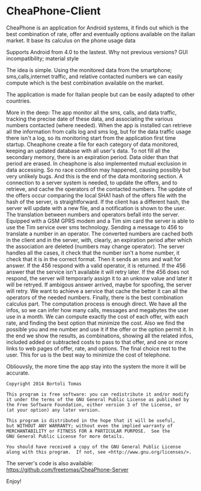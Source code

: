 # CheaPhone-Client
CheaPhone is an application for Android systems, it finds out which is the best combination of rate, offer and eventually options available on the italian market. It base its calculus on the phone usage data

Supports Android from 4.0 to the lastest. 
Why not previous versions? GUI incompatibility; material style

The idea is simple. Using the monitored data from the smartphone; sms,calls,internet traffic, and relative contacted numbers we can easily compute which is the best combination available on the market.

The application is made for Italian people but can be easily adapted to other countries.

More in the deep:
The app monitor all the sms, calls, and data traffic, tracking the precise date of these data, and associating the various numbers contacted (where needed). When the app is installed can retrieve all the information from calls log and sms log, but for the data traffic usage there isn't a log, so its monitoring start from the application first time startup. Cheaphone create a file for each category of data monitored, keeping an updated database with all user's data. To not fill all the secondary memory, there is an expiration period. Data older than that period are erased. In cheaphone is also implemented mutual exclusion in data accessing. So no race condition may happened, causing possibly but very unlikely bugs. And this is the end of the data monitoring section.
A connection to a server system is needed, to update the offers, and to retrieve, and cache the operators of the contacted numbers. The update of the offers occur comparing the local SHA1 hash of the offers file with the hash of the server, is straightforward. If the client has a different hash, the server will update with a new file, and a notification is shown to the user. The translation between numbers and operators befall into the server. Equipped with a GSM GPRS modem and a Tim sim card the server is able to use the Tim service over sms technology. Sending a message to 456 to translate a number in an operator. The converted numbers are cached both in the client and in the server, with, clearly, an expiration period after which the association are deleted (numbers may change operator).  The server handles all the cases, it check that the number isn't a home number, it check that it is in the correct format. Then it sends an sms and wait for answer. If the 456 respond with a valid operator, it is returned. If the 456 answer that the service isn't available it will retry later. If the 456 does not respond, the server will temporarly assign it to an unknow value and later it will be retryed. If ambigous answer arrived, maybe for spoofing, the server will retry. We want to achieve a service that cache the better it can all the operators of the needed numbers.
Finally, there is the best combination calculus part. The computation process is enough direct. We have all the infos, so we can infer how many calls, messages and megabytes the user use in a month. We can compute exactly the cost of each offer, with each rate, and finding the best option that minimize the cost. Also we find the possible you and me number and use it if the offer or the option permit it. In the end we show the results, as combinations, showing all the related infos, included added or subtracted costs to pass to that offer, and one or more links to web pages of offer, rate, and options. The final choice rest to the user. This for us is the best way to minimize the cost of telephone. 

Obliouvsly, the more time the app stay into the system the more it will be accurate. 

    Copyright 2014 Bortoli Tomas

    This program is free software: you can redistribute it and/or modify
    it under the terms of the GNU General Public License as published by
    the Free Software Foundation, either version 3 of the License, or
    (at your option) any later version.

    This program is distributed in the hope that it will be useful,
    but WITHOUT ANY WARRANTY; without even the implied warranty of
    MERCHANTABILITY or FITNESS FOR A PARTICULAR PURPOSE.  See the
    GNU General Public License for more details.

    You should have received a copy of the GNU General Public License
    along with this program.  If not, see <http://www.gnu.org/licenses/>.


The server's code is also available: https://github.com/freetomas/CheaPhone-Server

Enjoy! 
